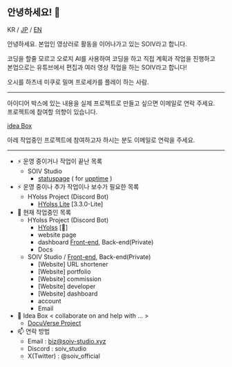 ## 안녕하세요! 👋
KR / [JP](README-JP.md) / [EN](README-EN.md)

안녕하세요. 본업인 영상러로 활동을 이어나가고 있는 SOIV라고 합니다.

코딩을 할줄 모르고 오로지 AI를 사용하여 코딩을 하고 직접 계획과 작업을 진행하고<br>
본업으로는 유튜브에서 편집과 여러 영상 작업을 하는 SOIV라고 합니다!

오시를 하츠네 미쿠로 밀며 프로세카를 플레이 하는 사람.

---
아이디어 박스에 있는 내용을 실제 프로젝트로 만들고 싶으면 이메일로 연락 주세요.<br>
프로젝트에 참여할 의향이 있습니다.

[idea Box](idea-box)

아레 작업중인 프로젝트에 참여하고자 하시는 분도 이메일로 연락을 주세요.

---
- ⚡ 운영 중이거나 작업이 끝난 목록
    - SOIV Studio
        - [statuspage](https://github.com/SOIV-Studio/status-page) ( for [upptime](https://github.com/upptime/upptime) )
- ⚡ 운영 중이나 추가 작업이나 보수가 필요한 목록
    - HYolss Project (Discord Bot)
        - [HYolss Lite](https://github.com/SOIV-Studio/HYolss-Lite) [3.3.0-Lite]
- 🔭 현재 작업중인 목록
    * HYolss Project (Discord Bot)
        - [HYolss](https://github.com/SOIV-Studio/HYolss) [🔧]
        - website page
        - dashboard [Front-end](https://github.com/SOIV-Studio/HYolss-Dashboard-Web_Front-end), Back-end(Private)
        - Docs
    * SOIV Studio / [Front-end](https://github.com/SOIV-Studio/main-website_Front-end), Back-end(Private)
        - [Website] URL shortener
        - [Website] portfolio
        - [Website] commission
        - [Website] developer
        - [Website] dashboard
        - account
        - Email
- 🌱 Idea Box < collaborate on and help with ... >
    - [DocuVerse Project](https://github.com/SOIV/DocuVerse)
- 📫 연락 방법
    * Email : biz@soiv-studio.xyz
    * Discord : soiv_studio
    * X(Twitter) : @soiv_official

<!--
**SOIV/SOIV** is a ✨ _special_ ✨ repository because its `README.md` (this file) appears on your GitHub profile.

Here are some ideas to get you started:

- 🔭 I’m currently working on ...
- 🌱 I’m currently learning ...
- 👯 I’m looking to collaborate on ...
- 🤔 I’m looking for help with ...
- 💬 Ask me about ...
- 📫 How to reach me: ...
- 😄 Pronouns: ...
- ⚡ Fun fact: ...

**SOIV/SOIV**는 `README.md`(이 파일)가 GitHub 프로필에 표시되므로 ✨ _특별한_ ✨ 저장소입니다.

시작하는 데 도움이 될 몇 가지 아이디어를 소개합니다.

- 🔭 현재 ...을(를) 작업하고 있습니다.
- 🌱 현재 ...을(를) 배우고 있습니다.
- 👯 ...에 대해 협업하고 싶습니다.
- 🤔 ...에 대한 도움이 필요합니다.
- 💬 ...에 대해 문의하세요.
- 📫 연락 방법: ...
- 😄 대명사: ...
- ⚡ 재미있는 사실: ...
-->
